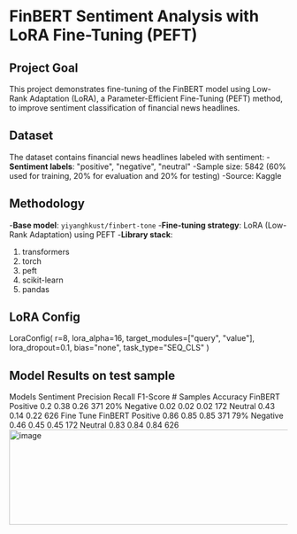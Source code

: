 # FinBERT Sentiment Analysis with LoRA Fine-Tuning (PEFT)

## Project Goal
This project demonstrates fine-tuning of the FinBERT model using Low-Rank Adaptation (LoRA), a Parameter-Efficient Fine-Tuning (PEFT) method, to improve sentiment classification of financial news headlines.

## Dataset
The dataset contains financial news headlines labeled with sentiment:
-**Sentiment labels**: "positive", "negative", "neutral"
-Sample size: 5842 (60% used for training, 20% for evaluation and 20% for testing)
-Source: Kaggle

## Methodology
-**Base model**: `yiyanghkust/finbert-tone`
-**Fine-tuning strategy**: LoRA (Low-Rank Adaptation) using PEFT
-**Library stack**:
  1. transformers
  2. torch
  3. peft
  4. scikit-learn
  5. pandas 

## LoRA Config
LoraConfig(
    r=8,
    lora_alpha=16,
    target_modules=["query", "value"],
    lora_dropout=0.1,
    bias="none",
    task_type="SEQ_CLS"
)

## Model Results on test sample
Models	Sentiment	Precision	Recall	F1-Score	# Samples	Accuracy
FinBERT	Positive	0.2	0.38	0.26	371	20%
	Negative	0.02	0.02	0.02	172	
	Neutral	0.43	0.14	0.22	626	
Fine Tune FinBERT	Positive	0.86	0.85	0.85	371	79%
	Negative	0.46	0.45	0.45	172	
	Neutral	0.83	0.84	0.84	626	
<img width="561" height="172" alt="image" src="https://github.com/user-attachments/assets/4bd64bdb-f1ea-4594-a3ba-4b43c89f749c" />

